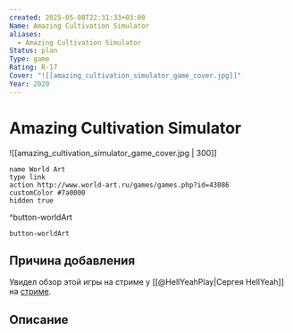 ```yaml
---
created: 2025-05-08T22:31:33+03:00
Name: Amazing Cultivation Simulator
aliases:
  - Amazing Cultivation Simulator
Status: plan
Type: game
Rating: R-17
Cover: "![[amazing_cultivation_simulator_game_cover.jpg]]"
Year: 2020
---
```


# Amazing Cultivation Simulator

![[amazing_cultivation_simulator_game_cover.jpg | 300]]


```button
name World Art
type link
action http://www.world-art.ru/games/games.php?id=43086
customColor #7a0000
hidden true
```
^button-worldArt



`button-worldArt`

## Причина добавления

Увидел обзор этой игры на стриме у [[@HellYeahPlay|Сергея HellYeah]] на [стриме](https://www.twitch.tv/videos/2452716054?filter=archives&sort=time).

## Описание


